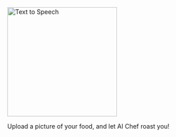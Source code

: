 <a href="https://elevenlabs.io/text-to-speech">
<img src="https://storage.googleapis.com/eleven-public-cdn/images/elevenlabs-grants-logo.png" alt="Text to Speech" style="width:250px">
</a>

Upload a picture of your food, and let AI Chef roast you!